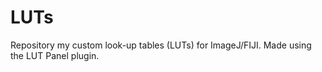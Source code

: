 # LUTs
Repository my custom look-up tables (LUTs) for ImageJ/FIJI. Made using the LUT Panel plugin. 
